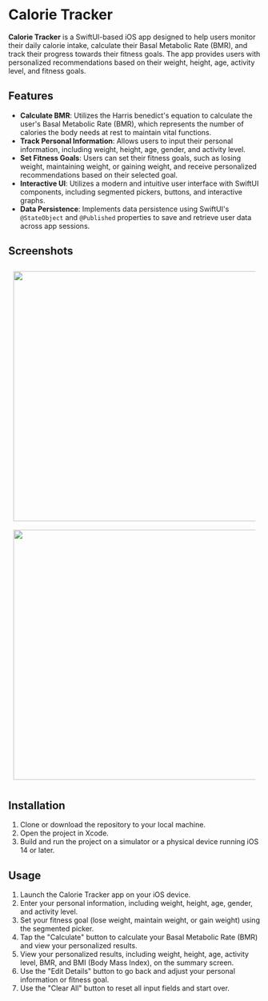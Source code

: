 # Calorie Tracker

**Calorie Tracker** is a SwiftUI-based iOS app designed to help users monitor their daily calorie intake, calculate their Basal Metabolic Rate (BMR), and track their progress towards their fitness goals. The app provides users with personalized recommendations based on their weight, height, age, activity level, and fitness goals.

## Features

- **Calculate BMR**: Utilizes the Harris benedict's equation to calculate the user's Basal Metabolic Rate (BMR), which represents the number of calories the body needs at rest to maintain vital functions.
- **Track Personal Information**: Allows users to input their personal information, including weight, height, age, gender, and activity level.
- **Set Fitness Goals**: Users can set their fitness goals, such as losing weight, maintaining weight, or gaining weight, and receive personalized recommendations based on their selected goal.
- **Interactive UI**: Utilizes a modern and intuitive user interface with SwiftUI components, including segmented pickers, buttons, and interactive graphs.
- **Data Persistence**: Implements data persistence using SwiftUI's `@StateObject` and `@Published` properties to save and retrieve user data across app sessions.

## Screenshots

<div style="padding: 10px;">
  <img src="https://github.com/Asheshp23/CalorieTracker/assets/22404192/61de1fd6-83ce-42d7-af26-88ee2e02b1f8" width=“300” height="500" />
  &nbsp   &nbsp
  <img src="https://github.com/Asheshp23/CalorieTracker/assets/22404192/2e44c062-bed8-43e2-9962-85b3288d8643" width=“300” height="500" />
</div>


## Installation

1. Clone or download the repository to your local machine.
2. Open the project in Xcode.
3. Build and run the project on a simulator or a physical device running iOS 14 or later.

## Usage

1. Launch the Calorie Tracker app on your iOS device.
2. Enter your personal information, including weight, height, age, gender, and activity level.
3. Set your fitness goal (lose weight, maintain weight, or gain weight) using the segmented picker.
4. Tap the "Calculate" button to calculate your Basal Metabolic Rate (BMR) and view your personalized results.
5. View your personalized results, including weight, height, age, activity level, BMR, and BMI (Body Mass Index), on the summary screen.
6. Use the "Edit Details" button to go back and adjust your personal information or fitness goal.
7. Use the "Clear All" button to reset all input fields and start over.

